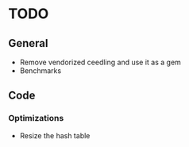 # TODO

## General

* Remove vendorized ceedling and use it as a gem
* Benchmarks

## Code

### Optimizations

* Resize the hash table
